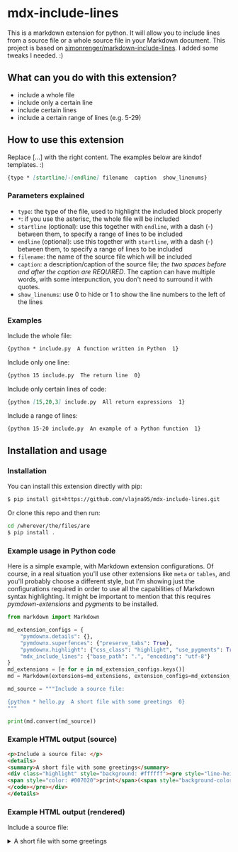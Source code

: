 # mdx-include-lines

This is a markdown extension for python. It will allow you to include lines from a source file or a whole source file in your Markdown document. This project is based on [simonrenger/markdown-include-lines](https://github.com/simonrenger/markdown-include-lines). I added some tweaks I needed. :) 

## What can you do with this extension? 

- include a whole file 
- include only a certain line 
- include certain lines 
- include a certain range of lines (e.g. 5-29) 

## How to use this extension 

Replace [...] with the right content. The examples below are kindof templates. :) 

```markdown
{type * [startline]-[endline] filename  caption  show_linenums}
```

### Parameters explained 

- `type`: the type of the file, used to highlight the included block properly 
- `*`: if you use the asterisc, the whole file will be included 
- `startline` (optional): use this together with `endline`, with a dash (-) between them, to specify a range of lines to be included 
- `endline` (optional): use this together with `startline`, with a dash (-) between them, to specify a range of lines to be included 
- `filename`: the name of the source file which will be included 
- `caption`: a description/caption of the source file; *the two spaces before and after the caption are REQUIRED*. The caption can have multiple words, with some interpunction, you don't need to surround it with quotes.
- `show_linenums`: use 0 to hide or 1 to show the line numbers to the left of the lines 

### Examples 

Include the whole file: 

```markdown
{python * include.py  A function written in Python  1}
```

Include only one line: 

```markdown
{python 15 include.py  The return line  0}
```

Include only certain lines of code: 

```markdown
{python [15,20,3] include.py  All return expressions  1}
```

Include a range of lines: 

```markdown
{python 15-20 include.py  An example of a Python function  1}
```


## Installation and usage 

### Installation 

You can install this extension directly with pip: 

```bash
$ pip install git+https://github.com/vlajna95/mdx-include-lines.git
```

Or clone this repo and then run: 

``` bash
cd /wherever/the/files/are
$ pip install .
```

### Example usage in Python code 

Here is a simple example, with Markdown extension configurations. Of course, in a real situation you'll use other extensions like `meta` or `tables`, and you'll probably choose a different style, but I'm showing just the configurations required in order to use all the capabilities of Markdown syntax highlighting. 
It might be important to mention that this requires *pymdown-extensions* and *pygments* to be installed. 

```python
from markdown import Markdown

md_extension_configs = {
	"pymdownx.details": {},
	"pymdownx.superfences": {"preserve_tabs": True},
	"pymdownx.highlight": {"css_class": "highlight", "use_pygments": True, "noclasses": True, "pygments_style": "colorful"},
	"mdx_include_lines": {"base_path": ".", "encoding": "utf-8"}
}
md_extensions = [e for e in md_extension_configs.keys()]
md = Markdown(extensions=md_extensions, extension_configs=md_extension_configs, output_format="html5")

md_source = """Include a source file: 

{python * hello.py  A short file with some greetings  0}
"""

print(md.convert(md_source))
```

### Example HTML output (source) 

```html
<p>Include a source file: </p>
<details>
<summary>A short file with some greetings</summary>
<div class="highlight" style="background: #ffffff"><pre style="line-height: 125%;"><span></span><code><span style="color: #007020">print</span>(<span style="background-color: #fff0f0">&quot;Hello all!&quot;</span>)
<span style="color: #007020">print</span>(<span style="background-color: #fff0f0">&quot;I really like Markdown. And you? :)&quot;</span>)
</code></pre></div>
</details>
```

### Example HTML output (rendered) 

<p>Include a source file: </p>
<details>
<summary>A short file with some greetings</summary>
<div class="highlight" style="background: #ffffff"><pre style="line-height: 125%;"><span></span><code><span style="color: #007020">print</span>(<span style="background-color: #fff0f0">&quot;Hello all!&quot;</span>)
<span style="color: #007020">print</span>(<span style="background-color: #fff0f0">&quot;I really like Markdown. And you? :)&quot;</span>)
</code></pre></div>
</details>
